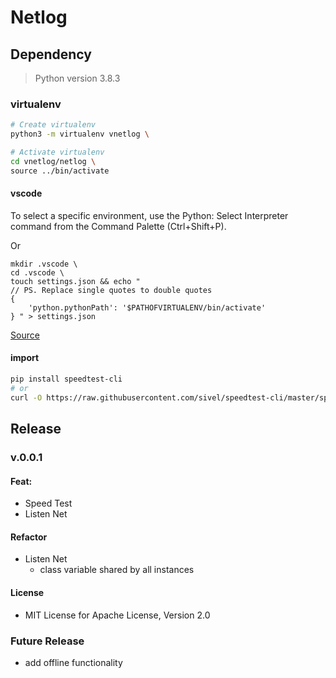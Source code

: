 # Netlog

## Dependency
> Python version 3.8.3
### virtualenv
~~~bash
# Create virtualenv
python3 -m virtualenv vnetlog \

# Activate virtualenv
cd vnetlog/netlog \
source ../bin/activate
~~~

#### vscode
To select a specific environment, use the Python: Select Interpreter command from the Command Palette (Ctrl+Shift+P).

Or 

~~~
mkdir .vscode \
cd .vscode \
touch settings.json && echo "
// PS. Replace single quotes to double quotes
{
    'python.pythonPath': '$PATHOFVIRTUALENV/bin/activate'
} " > settings.json 
~~~

[Source](https://code.visualstudio.com/docs/python/environments)

#### import
~~~bash
pip install speedtest-cli
# or
curl -O https://raw.githubusercontent.com/sivel/speedtest-cli/master/speedtest.py
~~~

## Release
### v.0.0.1
#### Feat:
* Speed Test
* Listen Net
#### Refactor
* Listen Net
    * class variable shared by all instances
#### License
* MIT License for Apache License, Version 2.0 

### Future Release 
* add offline functionality

